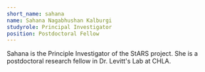 ```yaml
---
short_name: sahana
name: Sahana Nagabhushan Kalburgi
studyrole: Principal Investigator
position: Postdoctoral Fellow
---
```


Sahana is the Principle Investigator of the StARS project. She is a postdoctoral research fellow in Dr. Levitt's Lab at CHLA. 
